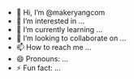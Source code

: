 - 👋 Hi, I’m @makeryangcom
- 👀 I’m interested in ...
- 🌱 I’m currently learning ...
- 💞️ I’m looking to collaborate on ...
- 📫 How to reach me ...
- 😄 Pronouns: ...
- ⚡ Fun fact: ...

<!---
makeryangcom/makeryangcom is a ✨ special ✨ repository because its `README.md` (this file) appears on your GitHub profile.
You can click the Preview link to take a look at your changes.
--->
